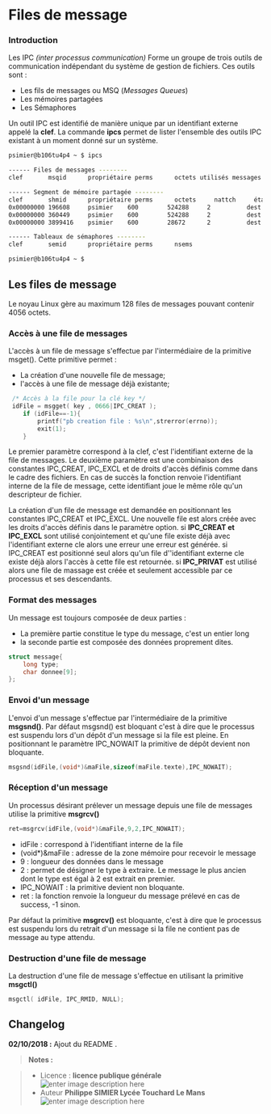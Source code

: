 ﻿# Files de message

### Introduction
 Les IPC *(inter processus communication)* Forme un groupe de trois outils de communication indépendant du système de gestion de fichiers. Ces outils sont :
 

 - Les fils de messages ou MSQ (*Messages Queues*)
 - Les mémoires partagées
 - Les Sémaphores
 
Un outil IPC est identifié de manière unique par un identifiant externe appelé la **clef**.
La commande **ipcs** permet de lister l'ensemble des outils IPC existant à un moment donné sur un système.
```bash
psimier@b106tu4p4 ~ $ ipcs

------ Files de messages --------
clef       msqid      propriétaire perms      octets utilisés messages    

------ Segment de mémoire partagée --------
clef       shmid      propriétaire perms      octets     nattch     états      
0x00000000 196608     psimier    600        524288     2          dest         
0x00000000 360449     psimier    600        524288     2          dest          
0x00000000 3899416    psimier    600        28672      2          dest         

------ Tableaux de sémaphores --------
clef       semid      propriétaire perms      nsems     

psimier@b106tu4p4 ~ $ 

```

## Les files de message

Le noyau Linux gère au maximum 128 files de messages pouvant contenir 4056 octets.

###  Accès à une file de messages
L'accès à un file de message s'effectue par l'intermédiaire de la primitive msget(). Cette primitive permet :

 - La création d'une nouvelle file de message;
 - l'accès à une file de message déjà existante;
 
```c
 /* Accès à la file pour la clé key */
 idFile = msgget( key , 0666|IPC_CREAT );
	if (idFile==-1){
		printf("pb creation file : %s\n",strerror(errno));
		exit(1);
	}
```
Le premier paramètre correspond à la clef, c'est l'identifiant externe de la file de messages. Le deuxième paramètre est une combinaison des constantes IPC_CREAT, IPC_EXCL et de droits d'accès définis comme dans le cadre des fichiers. En cas de succès la fonction renvoie l'identifiant interne de la file de message, cette identifiant joue le même rôle qu'un descripteur de fichier. 

La création d'un file de message est demandée en positionnant les constantes IPC_CREAT et IPC_EXCL. Une nouvelle file est alors créée avec les droits d'accès définis dans le paramètre option. 
si **IPC_CREAT et IPC_EXCL** sont utilisé conjointement et qu'une file existe déjà avec l'identifiant externe cle alors une erreur une erreur est générée.
si IPC_CREAT est positionné seul alors qu'un file d''identifiant externe cle existe déjà alors l'accès à cette file est retournée.
si **IPC_PRIVAT** est utilisé alors une file de massage est créée et seulement accessible par ce processus et ses descendants.

### Format des messages
Un message est toujours composée de deux parties :

 - La première partie constitue le type du message, c'est un entier long
 - la seconde partie est composée des données proprement dites.
```c
struct message{
	long type;
	char donnee[9];
};
```
### Envoi d'un message

L'envoi d'un message s'effectue par l'intermédiaire de la primitive **msgsnd()**. Par défaut msgsnd() est bloquant c'est à dire que le processus est suspendu lors d'un dépôt d'un message si la file est pleine. En positionnant le paramètre IPC_NOWAIT la primitive de dépôt devient non bloquante.
```c
msgsnd(idFile,(void*)&maFile,sizeof(maFile.texte),IPC_NOWAIT); 
```
### Réception d'un message

Un processus désirant prélever un message depuis une file de messages utilise la primitive **msgrcv()**
```c
ret=msgrcv(idFile,(void*)&maFile,9,2,IPC_NOWAIT);
```

 - idFile :  correspond à l'identifiant interne de la file
 - (void*)&maFile : adresse de la zone mémoire pour recevoir le message
 - 9 : longueur des données dans le message
 - 2 : permet de désigner le type à extraire. Le message le plus ancien dont le type est égal à 2 est extrait en premier. 
 - IPC_NOWAIT : la primitive devient non bloquante.
 - ret : la fonction renvoie la longueur du message prélevé en cas de success, -1 sinon.
 
 Par défaut la primitive  **msgrcv()** est bloquante, c'est à dire que le processus est suspendu lors du retrait d'un message si la file ne contient pas de message au type attendu.

### Destruction d'une file de message
La destruction d'une file de message s'effectue en utilisant la primitive **msgctl()** 
```c
msgctl( idFile, IPC_RMID, NULL);
```







## Changelog

 **02/10/2018 :** Ajout du README . 

 
> **Notes :**


> - Licence : **licence publique générale** ![enter image description here](https://img.shields.io/badge/licence-GPL-green.svg)
> - Auteur **Philippe SIMIER Lycée Touchard Le Mans**
>  ![enter image description here](https://img.shields.io/badge/built-passing-green.svg)
<!-- TOOLBOX 

Génération des badges : https://shields.io/
Génération de ce fichier : https://stackedit.io/editor#



